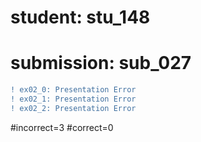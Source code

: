 # student: stu_148
# submission: sub_027

```diff
! ex02_0: Presentation Error
! ex02_1: Presentation Error
! ex02_2: Presentation Error
```
#incorrect=3
#correct=0
